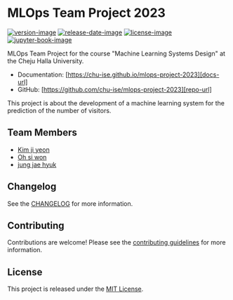 # MLOps Team Project 2023


[![version-image]][release-url]
[![release-date-image]][release-url]
[![license-image]][license-url]
[![jupyter-book-image]][docs-url]

<!-- Links: -->
[pypi-image]: https://img.shields.io/pypi/v/mlops-project-2023
[license-image]: https://img.shields.io/github/license/chu-ise/mlops-project-2023
[license-url]: https://github.com/chu-ise/mlops-project-2023/blob/main/LICENSE
[version-image]: https://img.shields.io/github/v/release/chu-ise/mlops-project-2023?sort=semver
[release-date-image]: https://img.shields.io/github/release-date/chu-ise/mlops-project-2023
[release-url]: https://github.com/chu-ise/mlops-project-2023/releases
[jupyter-book-image]: https://jupyterbook.org/en/stable/_images/badge.svg

[repo-url]: https://github.com/chu-ise/mlops-project-2023
[pypi-url]: https://pypi.org/project/mlops-project-2023
[docs-url]: https://chu-ise.github.io/mlops-project-2023
[changelog]: https://github.com/chu-ise/mlops-project-2023/blob/main/CHANGELOG.md
[contributing guidelines]: https://github.com/chu-ise/mlops-project-2023/blob/main/CONTRIBUTING.md
<!-- Links: -->

MLOps Team Project for the course "Machine Learning Systems Design" at the Cheju Halla University.

- Documentation: [https://chu-ise.github.io/mlops-project-2023][docs-url]
- GitHub: [https://github.com/chu-ise/mlops-project-2023][repo-url]


This project is about the development of a machine learning system for the prediction of the number of visitors.

## Team Members

- [Kim ji yeon](https://github.com/202021013)
- [Oh si won](https://github.com/siwon12)
- [jung jae hyuk](https://github.com/locle0324)

## Changelog

See the [CHANGELOG] for more information.

## Contributing

Contributions are welcome! Please see the [contributing guidelines] for more information.

## License

This project is released under the [MIT License][license-url].
